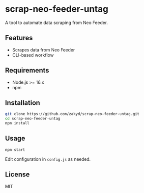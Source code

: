 # scrap-neo-feeder-untag

A tool to automate data scraping from Neo Feeder.

## Features

- Scrapes data from Neo Feeder
- CLI-based workflow

## Requirements

- Node.js >= 16.x
- npm

## Installation

```bash
git clone https://github.com/zakyd/scrap-neo-feeder-untag.git
cd scrap-neo-feeder-untag
npm install
```

## Usage

```bash
npm start
```

Edit configuration in `config.js` as needed.

## License

MIT